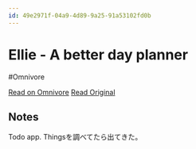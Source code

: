 ```yaml
---
id: 49e2971f-04a9-4d89-9a25-91a53102fd0b
---
```


# Ellie - A better day planner
#Omnivore

[Read on Omnivore](https://omnivore.app/me/ellie-a-better-day-planner-18fa380faf8)
[Read Original](https://ellieplanner.com)

## Notes

Todo app. Thingsを調べてたら出てきた。


